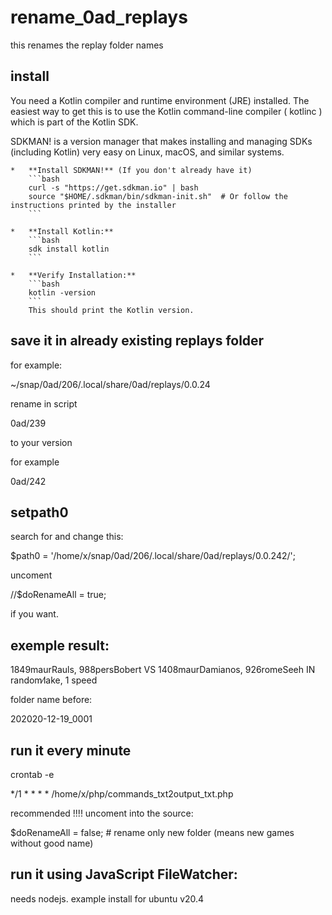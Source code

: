 # rename_0ad_replays
this renames the replay folder names

## install

You need a Kotlin compiler and runtime environment (JRE) installed. The easiest way to get this is to use the Kotlin command-line compiler ( kotlinc ) which is part of the Kotlin SDK.

 SDKMAN! is a version manager that makes installing and managing SDKs (including Kotlin) very easy on Linux, macOS, and similar systems.

    *   **Install SDKMAN!** (If you don't already have it)
        ```bash
        curl -s "https://get.sdkman.io" | bash
        source "$HOME/.sdkman/bin/sdkman-init.sh"  # Or follow the instructions printed by the installer
        ```

    *   **Install Kotlin:**
        ```bash
        sdk install kotlin
        ```

    *   **Verify Installation:**
        ```bash
        kotlin -version
        ```
        This should print the Kotlin version.

## save it in already existing replays folder

for example:

~/snap/0ad/206/.local/share/0ad/replays/0.0.24

rename in script 

0ad/239

to your version

for example

0ad/242

## setpath0

search for and change this:

$path0 = '/home/x/snap/0ad/206/.local/share/0ad/replays/0.0.242/';

uncoment 

//$doRenameAll = true;

if you want.

## exemple result:

1849maurRauls, 988persBobert VS 1408maurDamianos, 926romeSeeh IN random∕lake, 1 speed

folder name before:

202020-12-19_0001

## run it every minute

crontab -e

*/1 * * * * /home/x/php/commands_txt2output_txt.php 

recommended !!!! uncoment into the source:

$doRenameAll = false; # rename only new folder (means new games without good name)

## run it using JavaScript FileWatcher:
needs nodejs. example install for ubuntu v20.4

